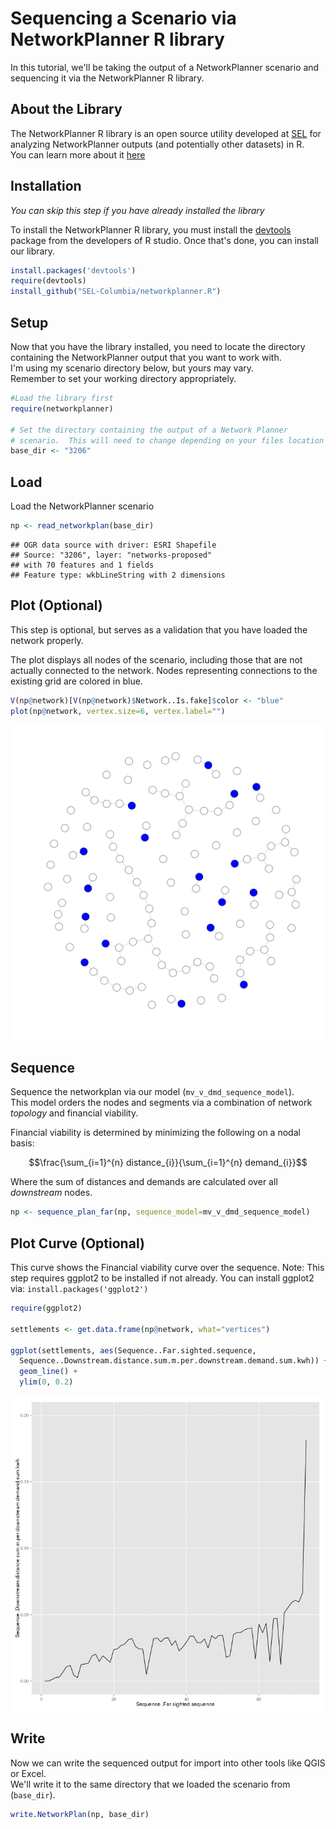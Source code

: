 <link href="markdown.css" rel="stylesheet"></link>
<script type="text/javascript"
   src="http://cdn.mathjax.org/mathjax/latest/MathJax.js?config=TeX-AMS-MML_HTMLorMML"></script>

Sequencing a Scenario via NetworkPlanner R library
==================================================

In this tutorial, we'll be taking the output of a NetworkPlanner scenario and sequencing it via the NetworkPlanner R library.  

About the Library
-----------------

The NetworkPlanner R library is an open source utility developed at [SEL](sel.columbia.edu) for analyzing NetworkPlanner outputs (and potentially other datasets) in R.  
You can learn more about it [here](https://github.com/SEL-Columbia/networkplanner.R)

Installation
------------

*You can skip this step if you have already installed the library*

To install the NetworkPlanner R library, you must install the [devtools](http://www.rstudio.com/products/rpackages/devtools/) package from the developers of R studio.
Once that's done, you can install our library.


```r
install.packages('devtools')
require(devtools)
install_github("SEL-Columbia/networkplanner.R")
```

Setup
-----

Now that you have the library installed, you need to locate the directory containing the NetworkPlanner output that you want to work with.  
I'm using my scenario directory below, but yours may vary.  
Remember to set your working directory appropriately.


```r
#Load the library first
require(networkplanner)

# Set the directory containing the output of a Network Planner
# scenario.  This will need to change depending on your files location
base_dir <- "3206"
```

Load
----
Load the NetworkPlanner scenario


```r
np <- read_networkplan(base_dir)
```

```
## OGR data source with driver: ESRI Shapefile 
## Source: "3206", layer: "networks-proposed"
## with 70 features and 1 fields
## Feature type: wkbLineString with 2 dimensions
```

Plot (Optional)
---------------

This step is optional, but serves as a validation that you have loaded the network properly.  

The plot displays all nodes of the scenario, including those that are not actually
connected to the network.  Nodes representing connections to the existing grid are colored in blue.


```r
V(np@network)[V(np@network)$Network..Is.fake]$color <- "blue"
plot(np@network, vertex.size=6, vertex.label="")
```

![plot of chunk plot](figure/plot.png) 

Sequence
--------

Sequence the networkplan via our model (`mv_v_dmd_sequence_model`).  
This model orders the nodes and segments via a combination of network *topology* and financial viability.  

Financial viability is determined by minimizing the following on a nodal basis:

$$\frac{\sum_{i=1}^{n} distance_{i}}{\sum_{i=1}^{n} demand_{i}}$$

Where the sum of distances and demands are calculated over all *downstream* nodes. 


```r
np <- sequence_plan_far(np, sequence_model=mv_v_dmd_sequence_model)
```

Plot Curve (Optional)
--------------------

This curve shows the Financial viability curve over the sequence.
Note:  This step requires ggplot2 to be installed if not already. 
You can install ggplot2 via:  `install.packages('ggplot2')`



```r
require(ggplot2)

settlements <- get.data.frame(np@network, what="vertices")

ggplot(settlements, aes(Sequence..Far.sighted.sequence, 
  Sequence..Downstream.distance.sum.m.per.downstream.demand.sum.kwh)) +
  geom_line() + 
  ylim(0, 0.2)
```

![plot of chunk curve_plot](figure/curve_plot.png) 

Write
-----

Now we can write the sequenced output for import into other tools like QGIS or Excel.  
We'll write it to the same directory that we loaded the scenario from (`base_dir`).


```r
write.NetworkPlan(np, base_dir)
```
